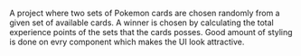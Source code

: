 A project where two sets of Pokemon cards are chosen randomly from a given set of available cards. A winner is chosen by calculating the total experience points of the sets that the cards posses. Good amount of styling is done on evry component which makes the UI look attractive.
